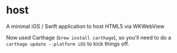 # host
A minimal iOS / Swift application to host HTML5 via WKWebView

Now used Carthage (`brew install carthage`), so you'll need to do a `carthage update --platform iOS` to kick things off.